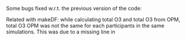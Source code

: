 Some bugs fixed w.r.t. the previous version of the code:

Related with makeDF: while calculating total O3 and total O3 from OPM, total O3 OPM was not
the same for each participants in the same simulations. This was due to a missing line in 
